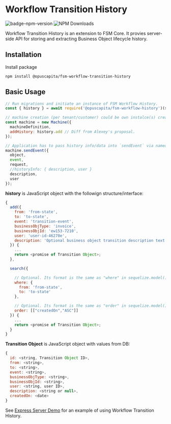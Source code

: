 # Workflow Transition History

![badge-npm-version](https://img.shields.io/npm/v/@opuscapita/fsm-workflow-transition-history.svg)
![NPM Downloads](https://img.shields.io/npm/dm/@opuscapita/fsm-workflow-transition-history.svg)

Workflow Transition History is an extension to FSM Core.  It provies server-side API for storing and extracting Business Object lifecycle history.

## Installation

Install package

```
npm install @opuscapita/fsm-workflow-transition-history
```

## Basic Usage

```javascript
// Run migrations and initiate an instance of FSM Workflow History.
const { history } = await require('@opuscapita/fsm-workflow-history')(sequelize);

// machine creation (per tenant/customer) could be own instalce(s) created.
const machine = new Machine({
  machineDefinition,
  addHistory: history.add // Diff from Alexey's proposal.
});

// Application has to pass history info/data into `sendEvent` via named parameter 'historyInfo'.
machine.sendEvent({
  object,
  event,
  request,
  //historyInfo: { description, user }
  description,
  user
});
```

**history** is JavaScript object with the followign structure/interface:

```javascript
{
  add({
    from: 'from-state',
    to: 'to-state',
    event: 'transition-event',
    businessObjType: 'invoice',
    businessObjId: 'ew153-7210',
    user: 'user-id-46270e',
    description: 'Optional business object transition description text'
  }) {
    ...
	return <promise of Transition Object>;
  },

  search({

    // Optional. Its format is the same as "where" in sequelize.model().findAll
    where: {
      from: 'from-state',
      to: 'to-state'
    },

    // Optional. Its format is the same as "order" in sequelize.model().findAll
    order: [["createdOn","ASC"]]
  }) {
    ...
	return <promise of Transition Object>;
  }
}
```

**Transition Object** is JavaScript object with values from DB:

```javascript
{
  id: <string, Transition Object ID>,
  from: <string>,
  to: <string>,
  event: <string>,
  businessObjType: <string>,
  businessObjId: <string>,
  user: <string, user ID>,
  description: <string or null>,
  createdOn: <date>
}
```

See [Express Server Demo](demo/server.js) for an example of using Workflow Transition History.
